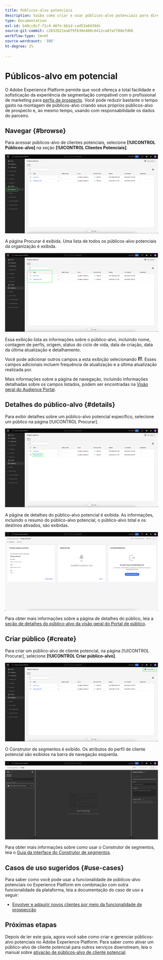 ```yaml
---
title: Públicos-alvo potenciais
description: Saiba como criar e usar públicos-alvo potenciais para direcionar clientes desconhecidos usando informações de terceiros.
type: Documentation
exl-id: b48cc0cf-f1c4-46fe-bb1d-cad53a9439dc
source-git-commit: c2832821ea6f9f630e480c6412ca07af788efd66
workflow-type: tm+mt
source-wordcount: '395'
ht-degree: 2%

---
```


# Públicos-alvo em potencial

O Adobe Experience Platform permite que você ofereça a total facilidade e sofisticação da experiência de segmentação compatível com o profissional de marketing para [perfis de prospecto](../../profile/ui/prospect-profile.md). Você pode reduzir bastante o tempo gasto na montagem de públicos-alvo criando seus próprios públicos-alvo de prospecto e, ao mesmo tempo, usando com responsabilidade os dados do parceiro.

## Navegar {#browse}

Para acessar públicos-alvo de clientes potenciais, selecione **[!UICONTROL Públicos-alvo]** na seção **[!UICONTROL Clientes Potenciais]**.

![O botão [!UICONTROL Públicos-alvo] está realçado na seção [!UICONTROL Clientes Potenciais].](../images/ui/prospect-audience/prospect-audiences.png)

A página Procurar é exibida. Uma lista de todos os públicos-alvo potenciais da organização é exibida.

![Os públicos-alvo de cliente potencial pertencentes à organização estão destacados.](../images/ui/prospect-audience/browse-audiences.png)

Essa exibição lista as informações sobre o público-alvo, incluindo nome, contagem de perfis, origem, status do ciclo de vida, data de criação, data da última atualização e detalhamento.

Você pode adicionar outros campos a esta exibição selecionando ![o ícone do atributo de filtro](/help/images/icons/column-settings.png). Esses campos adicionais incluem frequência de atualização e a última atualização realizada por.

Mais informações sobre a página de navegação, incluindo informações detalhadas sobre os campos listados, podem ser encontradas na [Visão geral do Audience Portal](./audience-portal.md#list).

## Detalhes do público-alvo {#details}

Para exibir detalhes sobre um público-alvo potencial específico, selecione um público na página [!UICONTROL Procurar].

![Uma audiência de cliente potencial específica é destacada.](../images/ui/prospect-audience/select-specific-audience.png)

A página de detalhes do público-alvo potencial é exibida. As informações, incluindo o resumo do público-alvo potencial, o público-alvo total e os destinos ativados, são exibidas.

![A página de detalhes do público-alvo potencial é exibida.](../images/ui/prospect-audience/audience-details.png)

Para obter mais informações sobre a página de detalhes do público, leia a [seção de detalhes do público-alvo da visão geral do Portal de público](./audience-portal.md#audience-details).

## Criar público {#create}

Para criar um público-alvo de cliente potencial, na página [!UICONTROL Procurar], selecione **[!UICONTROL Criar público-alvo]**.

![O botão [!UICONTROL Criar público-alvo] está realçado na página de procura de público-alvo potencial.](../images/ui/prospect-audience/select-create-audience.png)

O Construtor de segmentos é exibido. Os atributos do perfil de cliente potencial são exibidos na barra de navegação esquerda.

![O Construtor de segmentos é exibido. Observe que os únicos atributos disponíveis são para a classe de Perfil de Cliente Potencial.](../images/ui/prospect-audience/segment-builder.png)

Para obter mais informações sobre como usar o Construtor de segmentos, leia o [Guia da interface do Construtor de segmentos](./segment-builder.md).

## Casos de uso sugeridos {#use-cases}

Para saber como você pode usar a funcionalidade de públicos-alvo potenciais no Experience Platform em combinação com outra funcionalidade da plataforma, leia a documentação do caso de uso a seguir:

- [Envolver e adquirir novos clientes por meio da funcionalidade de prospecção](../../rtcdp/partner-data/prospecting.md)

## Próximas etapas

Depois de ler este guia, agora você sabe como criar e gerenciar públicos-alvo potenciais no Adobe Experience Platform. Para saber como ativar um público-alvo de cliente potencial para outros serviços downstream, leia o manual sobre [ativação de públicos-alvo de cliente potencial](../../destinations/ui/activate-prospect-audiences.md).
